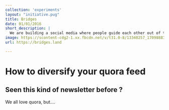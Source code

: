 ```yaml
---
collection: 'experiments'
layout: "initiative.pug"
title: Bridges
date: 01/01/2016
short_description: |
  We are building a social media where people guide each other out of their comfort zones.
image: https://scontent-cdg2-1.xx.fbcdn.net/v/t31.0-8/13340257_1709888379280489_3699870381432100215_o.png?oh=3f1966cf4d7ddfe9d481bce9dc549b6d&oe=59735084
url: https://bridges.land

---
```


# How to diversify your quora feed

## Seen this kind of newsletter before ?

We all love quora, but....
